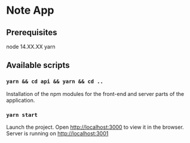 # Note App

## Prerequisites

node 14.XX.XX
yarn

## Available scripts

### `yarn && cd api && yarn && cd ..`

Installation of the npm modules for the front-end and server parts of the application.

### `yarn start`

Launch the project.
Open [http://localhost:3000](http://localhost:3000) to view it in the browser.
Server is running on [http://localhost:3001](http://localhost:3001)

